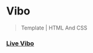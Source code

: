 # Vibo

> Template | HTML And CSS

<h3>
  <a href="https://ahmed-abdulraziq.github.io/Vibo/" target="_blank"  title="Demo">
    Live Vibo
  </a>
</h3>
